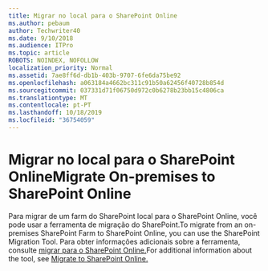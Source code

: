 ```yaml
---
title: Migrar no local para o SharePoint Online
ms.author: pebaum
author: Techwriter40
ms.date: 9/10/2018
ms.audience: ITPro
ms.topic: article
ROBOTS: NOINDEX, NOFOLLOW
localization_priority: Normal
ms.assetid: 7ae8ff6d-db1b-403b-9707-6fe6da75be92
ms.openlocfilehash: a063184a4662bc311c91b50a62456f40728b854d
ms.sourcegitcommit: 037331d71f06750d972c0b6278b23bb15c4806ca
ms.translationtype: MT
ms.contentlocale: pt-PT
ms.lasthandoff: 10/18/2019
ms.locfileid: "36754059"
---
```

# <a name="migrate-on-premises-to-sharepoint-online"></a><span data-ttu-id="c3955-102">Migrar no local para o SharePoint Online</span><span class="sxs-lookup"><span data-stu-id="c3955-102">Migrate On-premises to SharePoint Online</span></span>

<span data-ttu-id="c3955-103">Para migrar de um farm do SharePoint local para o SharePoint Online, você pode usar a ferramenta de migração do SharePoint.</span><span class="sxs-lookup"><span data-stu-id="c3955-103">To migrate from an on-premises SharePoint Farm to SharePoint Online, you can use the SharePoint Migration Tool.</span></span> <span data-ttu-id="c3955-104">Para obter informações adicionais sobre a ferramenta, consulte [migrar para o SharePoint Online.](https://go.microsoft.com/fwlink/?linkid=2019574)</span><span class="sxs-lookup"><span data-stu-id="c3955-104">For additional information about the tool, see [Migrate to SharePoint Online.](https://go.microsoft.com/fwlink/?linkid=2019574)</span></span>
  

